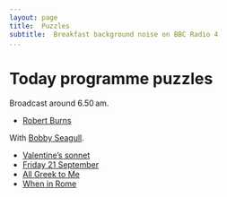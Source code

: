```yaml
---
layout: page
title:  Puzzles
subtitle:  Breakfast background noise on BBC Radio 4
...
```


# Today programme puzzles

Broadcast around 6.50 am.

- [Robert Burns](//www.bbc.co.uk/programmes/articles/3hy05ZlDxZHSFMTw8RDyT7B/puzzle-for-today)

With [Bobby Seagull](//twitter.com/Bobby_Seagull).

- [Valentine’s sonnet](//www.bbc.co.uk/programmes/articles/4TfL1kqzJ3JY29YF8qjk6Zv/puzzle-for-today)
- [Friday 21 September](//www.bbc.co.uk/programmes/articles/4m1wlZxnLn7lRY3QQRfMlXp/puzzle-for-today)
- [All Greek to Me](//www.bbc.co.uk/programmes/articles/4fkqhD5WgKJ60N5Wm09931F/puzzle-for-today)
- [When in Rome](//www.bbc.co.uk/programmes/articles/21WB8WBH2tb3RBnv5K92xbX/puzzle-for-today)
